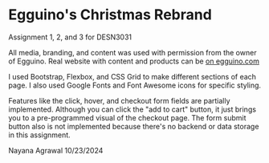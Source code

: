 # Egguino's Christmas Rebrand
Assignment 1, 2, and 3 for DESN3031

All media, branding, and content was used with permission from the owner of Egguino.
Real website with content and products can be [on egguino.com](https://www.egguino.com)

I used Bootstrap, Flexbox, and CSS Grid to make different sections of each page.
I also used Google Fonts and Font Awesome icons for specific styling.

Features like the click, hover, and checkout form fields are partially implemented. Although you can click the "add to cart" button, it just brings you to a pre-programmed visual of the checkout page. The form submit button also is not implemented because there's no backend or data storage in this assignment.

Nayana Agrawal
10/23/2024



